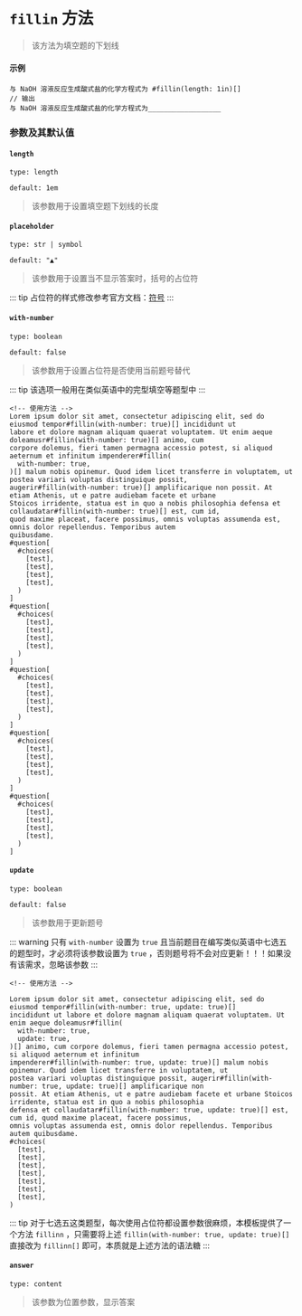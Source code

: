 # `fillin` 方法
>该方法为填空题的下划线

#### 示例
```typst
与 NaOH 溶液反应生成酸式盐的化学方程式为 #fillin(length: 1in)[]
// 输出
与 NaOH 溶液反应生成酸式盐的化学方程式为__________________

```


### 参数及其默认值

#### `length`

`type: length`

`default: 1em`

>该参数用于设置填空题下划线的长度

#### `placeholder`

`type: str | symbol`

`default: "▲"`
>该参数用于设置当不显示答案时，括号的占位符

::: tip
占位符的样式修改参考官方文档：[符号](https://typst.app/docs/reference/symbols/)
:::

#### `with-number`

`type: boolean`

`default: false`
>该参数用于设置占位符是否使用当前题号替代

::: tip
该选项一般用在类似英语中的完型填空等题型中
:::

```typst
<!-- 使用方法 -->
Lorem ipsum dolor sit amet, consectetur adipiscing elit, sed do eiusmod tempor#fillin(with-number: true)[] incididunt ut
labore et dolore magnam aliquam quaerat voluptatem. Ut enim aeque doleamusr#fillin(with-number: true)[] animo, cum
corpore dolemus, fieri tamen permagna accessio potest, si aliquod aeternum et infinitum impenderer#fillin(
  with-number: true,
)[] malum nobis opinemur. Quod idem licet transferre in voluptatem, ut postea variari voluptas distinguique possit,
augerir#fillin(with-number: true)[] amplificarique non possit. At etiam Athenis, ut e patre audiebam facete et urbane
Stoicos irridente, statua est in quo a nobis philosophia defensa et collaudatar#fillin(with-number: true)[] est, cum id,
quod maxime placeat, facere possimus, omnis voluptas assumenda est, omnis dolor repellendus. Temporibus autem
quibusdame.
#question[
  #choices(
    [test],
    [test],
    [test],
    [test],
  )
]
#question[
  #choices(
    [test],
    [test],
    [test],
    [test],
  )
]
#question[
  #choices(
    [test],
    [test],
    [test],
    [test],
  )
]
#question[
  #choices(
    [test],
    [test],
    [test],
    [test],
  )
]
#question[
  #choices(
    [test],
    [test],
    [test],
    [test],
  )
]
```

#### `update`

`type: boolean`

`default: false`
>该参数用于更新题号

::: warning
只有 `with-number` 设置为 `true` 且当前题目在编写类似英语中七选五的题型时，才必须将该参数设置为 `true` ，否则题号将不会对应更新！！！如果没有该需求，忽略该参数
:::

```typst
<!-- 使用方法 -->

Lorem ipsum dolor sit amet, consectetur adipiscing elit, sed do eiusmod tempor#fillin(with-number: true, update: true)[]
incididunt ut labore et dolore magnam aliquam quaerat voluptatem. Ut enim aeque doleamusr#fillin(
  with-number: true,
  update: true,
)[] animo, cum corpore dolemus, fieri tamen permagna accessio potest, si aliquod aeternum et infinitum
impenderer#fillin(with-number: true, update: true)[] malum nobis opinemur. Quod idem licet transferre in voluptatem, ut
postea variari voluptas distinguique possit, augerir#fillin(with-number: true, update: true)[] amplificarique non
possit. At etiam Athenis, ut e patre audiebam facete et urbane Stoicos irridente, statua est in quo a nobis philosophia
defensa et collaudatar#fillin(with-number: true, update: true)[] est, cum id, quod maxime placeat, facere possimus,
omnis voluptas assumenda est, omnis dolor repellendus. Temporibus autem quibusdame.
#choices(
  [test],
  [test],
  [test],
  [test],
  [test],
  [test],
  [test],
)

```
::: tip
 对于七选五这类题型，每次使用占位符都设置参数很麻烦，本模板提供了一个方法 `fillinn` ，只需要将上述 `fillin(with-number: true, update: true)[]` 直接改为 `fillinn[]` 即可，本质就是上述方法的语法糖
:::

#### `answer`

`type: content`

>该参数为位置参数，显示答案